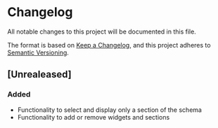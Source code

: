 # Changelog

All notable changes to this project will be documented in this file.

The format is based on [Keep a Changelog](https://keepachangelog.com/en/1.0.0/),
and this project adheres to [Semantic
Versioning](https://semver.org/spec/v2.0.0.html).

## [Unrealeased]

### Added

- Functionality to select and display only a section of the schema
- Functionality to add or remove widgets and sections


[unreleased]: https://github.com/openfun/verna

